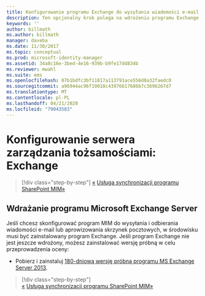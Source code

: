 ```yaml
---
title: Konfigurowanie programu Exchange do wysyłania wiadomości e-mail i tworzenia skrzynek pocztowych | Dokumentacja firmy Microsoft
description: Ten opcjonalny krok polega na wdrożeniu programu Exchange Server w celu umożliwienia programowi MIM 2016 wysyłania wiadomości e-mail i tworzenia skrzynek pocztowych.
keywords: ''
author: billmath
ms.author: billmath
manager: daveba
ms.date: 11/30/2017
ms.topic: conceptual
ms.prod: microsoft-identity-manager
ms.assetid: 34a8c16e-3bed-4e16-939b-b9fe17dd834b
ms.reviewer: mwahl
ms.suite: ems
ms.openlocfilehash: 07b1bdfc3bf11817a113791ace556d8a32faedc0
ms.sourcegitcommit: a96944ac96f19018c43976617686b7c3696267d7
ms.translationtype: MT
ms.contentlocale: pl-PL
ms.lasthandoff: 04/21/2020
ms.locfileid: "79043583"
---
```

# <a name="set-up-an-identity-management-server-exchange"></a>Konfigurowanie serwera zarządzania tożsamościami: Exchange

> [!div class="step-by-step"]
> [«](prepare-server-sharepoint.md)
> [Usługa synchronizacji programu SharePoint MIM»](install-mim-sync.md)

## <a name="deploy-microsoft-exchange-server"></a>Wdrażanie programu Microsoft Exchange Server
Jeśli chcesz skonfigurować program MIM do wysyłania i odbierania wiadomości e-mail lub aprowizowania skrzynek pocztowych, w środowisku musi być zainstalowany program Exchange. Jeśli program Exchange nie jest jeszcze wdrożony, możesz zainstalować wersję próbną w celu przeprowadzenia oceny:

* Pobierz i zainstaluj [180-dniową wersję próbną programu MS Exchange Server 2013](http://www.microsoft.com/evalcenter/evaluate-exchange-server-2013).

> [!div class="step-by-step"]  
> [«](prepare-server-sharepoint.md)
> [Usługa synchronizacji programu SharePoint MIM»](install-mim-sync.md)
